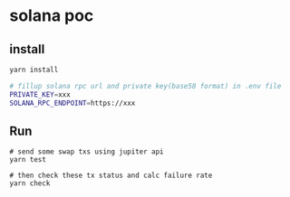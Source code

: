 # solana poc

## install

```bash
yarn install

# fillup solana rpc url and private key(base58 format) in .env file
PRIVATE_KEY=xxx
SOLANA_RPC_ENDPOINT=https://xxx
```

## Run

```
# send some swap txs using jupiter api
yarn test

# then check these tx status and calc failure rate
yarn check
```
